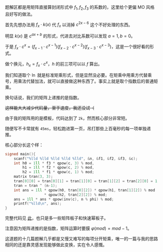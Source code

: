 题解区都是用矩阵直接算封闭形式中 $f_1,f_2,f_3$ 的系数的，这里给个更偏 MO 风格且好写的做法。

首先先想办法用 $f_x \cdot k(x)$ 代 $f_x$ 以消掉 $c^{2x-6}$ 这个不好处理的东西。

明显 $k(x)$ 是 $c^{ax+b}$ 的形式，代进去对比系数可以发现 $a=1,b=0$。

于是 $f_x \cdot c^{x} = (f_{x-1}\cdot c^{x-1}) (f_{x-2}\cdot c^{x-2})(f_{x-3}\cdot c^{x-3})$，这是一个很好看的形式。

做个换元，$h_x=f_x \cdot c^{x}$，$h$ 的前三项可以以 $f$ 算出。

我们知道取个 $\ln$ 就是标准矩乘形式，但是显然没必要。在矩乘中用乘方代替乘号，用乘法代替加法，就可以直接做这种东西了。事实上就是取个指数后的普通矩乘。

换句话说，我们的矩阵上递推的是指数。

~~这样能大大减少代码量，至于速度，我还没试（~~

由于我的矩阵用的是模板，代码达到了 `2k`，然而核心部分非常短。

随便写不卡常就有 `45ms`，轻松跑进第一页，吊打那些上百毫秒的每一项单独递推。

核心部分长这个样：

```cpp
signed main(){
    scanf("%lld %lld %lld %lld %lld", &n, &f1, &f2, &f3, &c);
    int h0 = 1ll * f3 * qpow(c, 3) % mod,
        h1 = 1ll * f2 * qpow(c, 2) % mod,
        h2 = 1ll * f1 * qpow(c, 1) % mod;
    matrix tran(3, 3);
    tran[0][0] = tran[0][1] = tran[1][0] = tran[1][2] = tran[2][0] = 1;
    tran = tran ^ (n-1);
    int ans = 1ll * qpow(h0, tran[0][2]) * qpow(h1, tran[1][2]) % mod
                  * qpow(h2, tran[2][2]) % mod;
    ans = 1ll * ans * qpow(inv(c), n % phi) % mod;
    printf("%lld\n", ans);
}
```

完整代码见 [此](https://www.luogu.com.cn/paste/t8motnhq)，也只是多一些矩阵板子和快速幂板子。

注意因为矩阵递推的是指数，矩阵运算时要膜 $\varphi(mod) = mod-1$。

这道题的十几篇题解几乎都是又慢又难写的每项分开矩乘，唯一的一篇与我的思路相同的还是靠灵感发现能够做此变换，实在令人感慨。